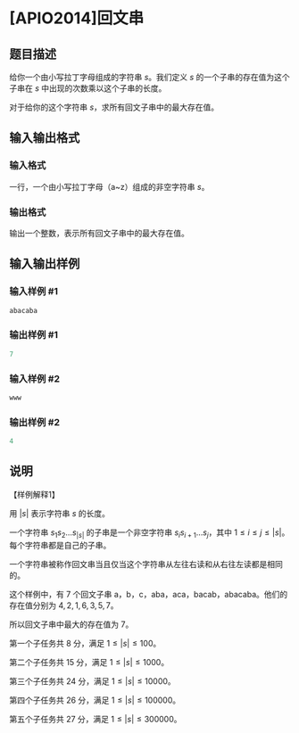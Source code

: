 # [APIO2014]回文串

## 题目描述

给你一个由小写拉丁字母组成的字符串 $s$。我们定义 $s$ 的一个子串的存在值为这个子串在 $s$ 中出现的次数乘以这个子串的长度。

对于给你的这个字符串 $s$，求所有回文子串中的最大存在值。

## 输入输出格式

### 输入格式

一行，一个由小写拉丁字母（a~z）组成的非空字符串 $s$。

### 输出格式

输出一个整数，表示所有回文子串中的最大存在值。

## 输入输出样例

### 输入样例 #1

```cpp
abacaba

```
### 输出样例 #1

```cpp
7

```
### 输入样例 #2

```cpp
www
```


### 输出样例 #2

```cpp
4
```


## 说明

【样例解释1】

用 $\lvert s \rvert$ 表示字符串 $s$ 的长度。

一个字符串 $s_1 s_2 \dots s_{\lvert s \rvert}$ 的子串是一个非空字符串 $s_i s_{i+1} \dots s_j$，其中 $1 \leq i \leq j \leq \lvert s \rvert$。每个字符串都是自己的子串。

一个字符串被称作回文串当且仅当这个字符串从左往右读和从右往左读都是相同的。

这个样例中，有 $7$ 个回文子串 a，b，c，aba，aca，bacab，abacaba。他们的存在值分别为 $4, 2, 1, 6, 3, 5, 7$。

所以回文子串中最大的存在值为 $7$。

第一个子任务共 8 分，满足 $1 \leq \lvert s \rvert \leq 100$。

第二个子任务共 15 分，满足 $1 \leq \lvert s \rvert \leq 1000$。

第三个子任务共 24 分，满足 $1 \leq \lvert s \rvert \leq 10000$。

第四个子任务共 26 分，满足 $1 \leq \lvert s \rvert \leq 100000$。

第五个子任务共 27 分，满足 $1 \leq \lvert s \rvert \leq 300000$。

